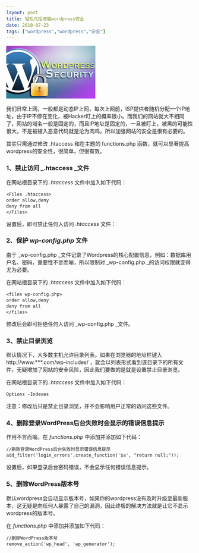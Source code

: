```yaml
---
layout: post
title: 轻松几招增强wordpress安全
date: 2010-07-23
tags: ["wordpress","wordpress","安全"]
---
```


![Wordpress Security 安全](img/2010/072301.jpg)

我们日常上网，一般都是动态IP上网，每次上网前，ISP提供者随机分配一个IP地址，由于IP不停在变化，被Hacker盯上的概率很小。而我们的网站就大不相同了，网站的域名一般是固定的，而且IP地址是固定的，一旦被盯上，被黑的可能性很大，不是被植入恶意代码就是沦为肉鸡，所以加强网站的安全是很有必要的。

其实只需通过修改 .htaccess 和在主题的 functions.php 函数，就可以显著提高wordpress的安全性，很简单，但很有效。

<!--more-->

### 1、禁止访问 _.htaccess _文件

在网站根目录下的 _.htaccess_ 文件中加入如下代码：

```
<Files .htaccess>
order allow,deny
deny from all
</Files>
```

设置后，即可禁止任何人访问 _.htaccess_ 文件：

### 2、保护 _wp-config.php_ 文件

由于 _wp-config.php _文件记录了Wordpress的核心配置信息，例如：数据库用户名、密码，重要性不言而喻，所以限制对 _wp-config.php _的访问权限就变得尤为必要。

在网站根目录下的 _.htaccess_ 文件中加入如下代码：

```
<files wp-config.php>
order allow,deny
deny from all
</files>
```

修改后会即可拒绝任何人访问 _wp-config.php _文件。

### 3、禁止目录浏览

默认情况下，大多数主机允许目录列表。如果在浏览器的地址栏键入 http://www.***.com/wp-includes/ ，就会以列表形式看到该目录下的所有文件，无疑增加了网站的安全风险，因此我们要做的是就是设置禁止目录浏览。

在网站根目录下的 _.htaccess_ 文件中加入如下代码：

```
Options -Indexes
```

注意：修改后只是禁止目录浏览，并不会影响用户正常的访问这些文件。

### 4、删除登录WordPress后台失败时会显示的错误信息提示

作用不言而喻。在 _functions.php_ 中添加并添加如下代码：

```
//删除登录WordPress后台失败时显示错误信息提示
add_filter('login_errors',create_function('$a', "return null;"));
```

设置后，如果登录后台密码错误，不会显示任何错误信息提示。

### 5、删除WordPress版本号

默认wordpress会自动显示版本号，如果你的wordpress没有及时升级至最新版本，这无疑是向任何人暴露了自己的漏洞，因此终极的解决方法就是让它不显示wordpress的版本号。

在 _functions.php_ 中添加并添加如下代码：

```
//删除WordPress版本号
remove_action('wp_head', 'wp_generator');
```